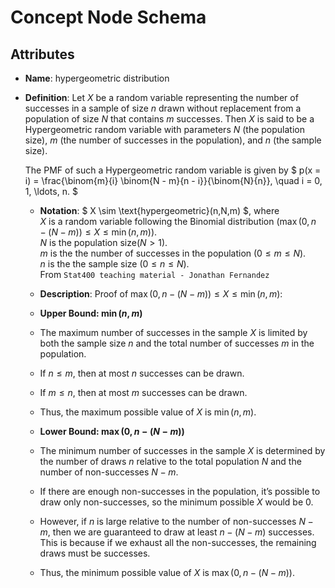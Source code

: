 # Concept Node Schema

## Attributes

- **Name**: hypergeometric distribution

- **Definition**:
  Let $X$ be a random variable representing the number of successes in a sample of size $n$ drawn without replacement from a population of size $N$ that contains $m$ successes. Then $X$ is said to be a Hypergeometric random variable with parameters $N$ (the population size), $m$ (the number of successes in the population), and $n$ (the sample size).

  The PMF of such a Hypergeometric random variable is given by
  $
  p(x = i) = \frac{\binom{m}{i} \binom{N - m}{n - i}}{\binom{N}{n}}, \quad i = 0, 1, \ldots, n.
  $

  - **Notation**: 
  $
  X \sim \text{hypergeometric}(n,N,m)
  $, where\
  $X$ is a random variable following the Binomial distribution ($\max(0, n - (N - m)) \leq X \leq \min(n, m)$).\
  $N$ is the population size($N > 1$).\
  $m$ is the the number of successes in the population ($0 \leq m \leq N$).\
  $n$ is the the sample size ($0 \leq n \leq N$).\
  From `Stat400 teaching material - Jonathan Fernandez`
  - **Description**: Proof of $\max(0, n - (N - m)) \leq X \leq \min(n, m)$:
  
  - **Upper Bound: $\min(n, m)$**
   - The maximum number of successes in the sample $X$ is limited by both the sample size $n$ and the total number of successes $m$ in the population.
   - If $n \leq m$, then at most $n$ successes can be drawn.
   - If $m \leq n$, then at most $m$ successes can be drawn.
   - Thus, the maximum possible value of $X$ is $\min(n, m)$.

  - **Lower Bound: $\max(0, n - (N - m))$**
   - The minimum number of successes in the sample $X$ is determined by the number of draws $n$ relative to the total population $N$ and the number of non-successes $N - m$.
   - If there are enough non-successes in the population, it’s possible to draw only non-successes, so the minimum possible $X$ would be 0.
   - However, if $n$ is large relative to the number of non-successes $N - m$, then we are guaranteed to draw at least $n - (N - m)$ successes. This is because if we exhaust all the non-successes, the remaining draws must be successes.
   - Thus, the minimum possible value of $X$ is $\max(0, n - (N - m))$.


